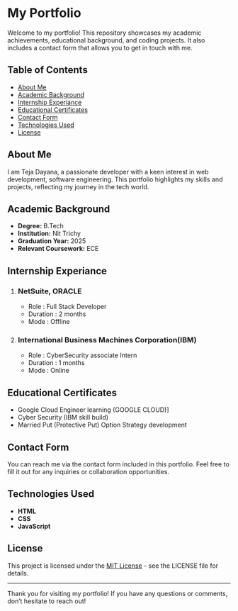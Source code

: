 # My Portfolio

Welcome to my portfolio! This repository showcases my academic achievements, educational background, and coding projects. It also includes a contact form that allows you to get in touch with me.

## Table of Contents

- [About Me](#about-me)
- [Academic Background](#academic-background)
- [Internship Experiance](#internship-experience)
- [Educational Certificates](#educational-certificates)
- [Contact Form](#contact-form)
- [Technologies Used](#technologies-used)
- [License](#license)

## About Me

I am Teja Dayana, a passionate developer with a keen interest in web development, software engineering. This portfolio highlights my skills and projects, reflecting my journey in the tech world.

## Academic Background

- **Degree:** B.Tech
- **Institution:** Nit Trichy
- **Graduation Year:** 2025
- **Relevant Coursework:** ECE

## Internship Experiance

1) ### NetSuite, ORACLE
   - Role : Full Stack Developer
   - Duration : 2 months
   - Mode : Offline
     
2) ###  International Business Machines Corporation(IBM)
   - Role : CyberSecurity associate Intern
   - Duration : 1 months
   - Mode : Online

   
## Educational Certificates

- Google Cloud Engineer learning (GOOGLE CLOUD)]
- Cyber Security (IBM skill build)
- Married Put (Protective Put) Option Strategy development


## Contact Form

You can reach me via the contact form included in this portfolio. Feel free to fill it out for any inquiries or collaboration opportunities.

## Technologies Used

- **HTML**
- **CSS**
- **JavaScript**

## License

This project is licensed under the [MIT License](LICENSE) - see the LICENSE file for details.

---

Thank you for visiting my portfolio! If you have any questions or comments, don’t hesitate to reach out!
